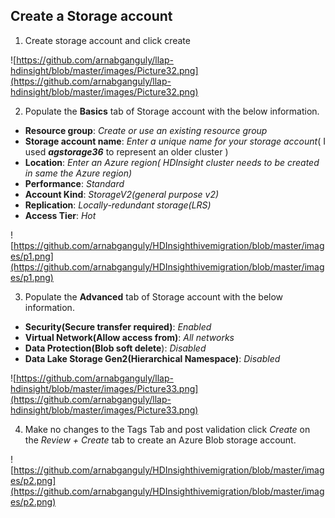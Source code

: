 

## Create a Storage account 

1. Create storage account and click create

![https://github.com/arnabganguly/llap-hdinsight/blob/master/images/Picture32.png](https://github.com/arnabganguly/llap-hdinsight/blob/master/images/Picture32.png)


2. Populate the  **Basics**  tab of Storage account with the below information.

-   **Resource group**:  _Create or use an existing resource group_
-   **Storage account name**:  _Enter a unique name for your storage account_( I used ***agstorage36*** to represent an older cluster )
-   **Location**:  _Enter an Azure region( HDInsight cluster needs to be created in same the Azure region)_
-   **Performance**:  _Standard_
-   **Account Kind**:  _StorageV2(general purpose v2)_
-   **Replication**:  _Locally-redundant storage(LRS)_
-   **Access Tier**:  _Hot_


![https://github.com/arnabganguly/HDInsighthivemigration/blob/master/images/p1.png](https://github.com/arnabganguly/HDInsighthivemigration/blob/master/images/p1.png)

3. Populate the  **Advanced**  tab of Storage account with the below information.

-   **Security(Secure transfer required)**:  _Enabled_
-   **Virtual Network(Allow access from)**:  _All networks_
-   **Data Protection(Blob soft delete**):  _Disabled_
-   **Data Lake Storage Gen2(Hierarchical Namespace)**:  _Disabled_


![https://github.com/arnabganguly/llap-hdinsight/blob/master/images/Picture33.png](https://github.com/arnabganguly/llap-hdinsight/blob/master/images/Picture33.png)

4. Make no changes to the Tags Tab and post validation click _Create_ on the _Review + Create_ tab to create an Azure Blob storage account.

![https://github.com/arnabganguly/HDInsighthivemigration/blob/master/images/p2.png](https://github.com/arnabganguly/HDInsighthivemigration/blob/master/images/p2.png)





<!--stackedit_data:
eyJoaXN0b3J5IjpbODk2NzU2ODI0XX0=
-->